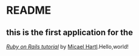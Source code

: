 # README
## this is the first application for the
[*Ruby on Rails tutorial*](http://railstutorial.jp/)
by [Micael Hartl](http://www.mivhaelhartl.com/).Hello,world!
